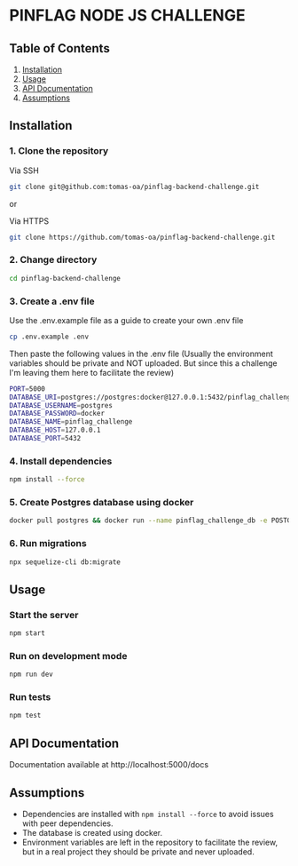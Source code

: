 # PINFLAG NODE JS CHALLENGE

## Table of Contents
1. [Installation](#installation)
2. [Usage](#usage)
3. [API Documentation](#api-documentation)
4. [Assumptions](#assumptions)

## Installation

### 1. Clone the repository

Via SSH
```bash
git clone git@github.com:tomas-oa/pinflag-backend-challenge.git
```

or

Via HTTPS
```bash
git clone https://github.com/tomas-oa/pinflag-backend-challenge.git
```

### 2. Change directory

```bash
cd pinflag-backend-challenge
```

### 3. Create a .env file

Use the .env.example file as a guide to create your own .env file
```bash
cp .env.example .env
```

Then paste the following values in the .env file (Usually the environment variables should be private and NOT uploaded. But since this a challenge I'm leaving them here to facilitate the review)
```bash
PORT=5000
DATABASE_URI=postgres://postgres:docker@127.0.0.1:5432/pinflag_challenge
DATABASE_USERNAME=postgres
DATABASE_PASSWORD=docker
DATABASE_NAME=pinflag_challenge
DATABASE_HOST=127.0.0.1
DATABASE_PORT=5432
```

### 4. Install dependencies

```bash
npm install --force
```

### 5. Create Postgres database using docker

```bash
docker pull postgres && docker run --name pinflag_challenge_db -e POSTGRES_DB=pinflag_challenge -e POSTGRES_PASSWORD=docker -p 5432:5432 -d postgres
```

### 6. Run migrations

```bash
npx sequelize-cli db:migrate
```

## Usage

### Start the server

```bash
npm start
```

### Run on development mode

```bash
npm run dev
```

### Run tests

```bash
npm test
```

## API Documentation

Documentation available at http://localhost:5000/docs

## Assumptions

- Dependencies are installed with `npm install --force` to avoid issues with peer dependencies.
- The database is created using docker.
- Environment variables are left in the repository to facilitate the review, but in a real project they should be private and never uploaded.
